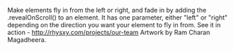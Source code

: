 Make elements fly in from the left or right, and fade in by adding the .revealOnScroll()
to an element. It has one parameter, either "left" or "right" depending on
the direction you want your element to fly in from.
See it in action - http://rhysxy.com/projects/our-team
Artwork by Ram Charan Magadheera.
